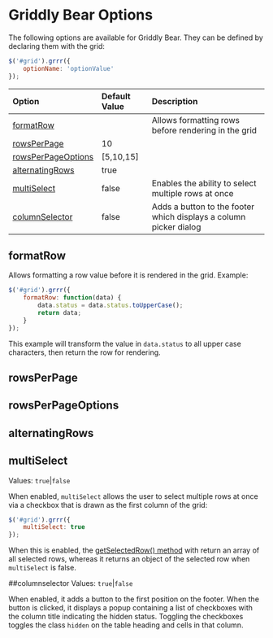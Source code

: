 # Griddly Bear Options

The following options are available for Griddly Bear. They can be defined by declaring them with the grid: 

```js
$('#grid').grrr({
    optionName: 'optionValue'
});
```

| Option        | Default Value           | Description  |
| :------------- | :------------- | :----- |
| [formatRow](#formatrow) ||Allows formatting rows before rendering in the grid |
| [rowsPerPage](#rowsperpage) | 10 | |
| [rowsPerPageOptions](#rowsperpageoptions) | [5,10,15] | |
| [alternatingRows](#alternatingrows) | true | |
| [multiSelect](#multiselect)      | false | Enables the ability to select multiple rows at once |
| [columnSelector](#columnselector)      | false | Adds a button to the footer which displays a column picker dialog |

## formatRow

Allows formatting a row value before it is rendered in the grid. Example: 

```js
$('#grid').grrr({
    formatRow: function(data) {
        data.status = data.status.toUpperCase();
        return data;
    }
});
```

This example will transform the value in `data.status` to all upper case characters, then return the row for rendering.

## rowsPerPage

## rowsPerPageOptions

## alternatingRows

## multiSelect

Values: `true`|`false` 

When enabled, `multiSelect` allows the user to select multiple rows at once via a checkbox that is drawn 
as the first column of the grid: 

```js
$('#grid').grrr({
    multiSelect: true
});
```

When this is enabled, the [getSelectedRow() method](methods.md#getselectedrow) with return an array of all
selected rows, whereas it returns an object of the selected row when `multiSelect` is false.

##columnselector
Values: `true`|`false`

When enabled, it adds a button to the first position on the footer. When the button is clicked, it displays a
popup containing a list of checkboxes with the column title indicating the hidden status. Toggling the checkboxes
toggles the class `hidden` on the table heading and cells in that column.
